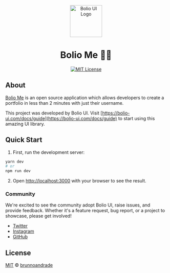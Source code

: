 <p align="center">
  <a href="https://github.com/bolio-ui/bolio-me">
    <img src="https://bolio-ui.com/logo-colored.svg" alt="Bolio UI Logo" width="100" />
  </a>
</p>

<h1 align="center">Bolio Me 🥷🏼</h1>

<p align="center">
  <a href="https://github.com/bolio-ui/bolio-me/blob/master/LICENSE">
    <img alt="MIT License" src="https://img.shields.io/github/license/bolio-ui/bolio-me"/>
  </a>
</p>

## About

[Bolio Me](https://me.bolio-ui.com/) is an open source application which allows developers to create a portfolio in less than 2 minutes with just their username.

This project was developed by Bolio UI. Visit [https://bolio-ui.com/docs/guide](https://bolio-ui.com/docs/guide) to start using this amazing UI library.

## Quick Start

1. First, run the development server:

```bash
yarn dev
# or
npm run dev
```

2. Open [http://localhost:3000](http://localhost:3000) with your browser to see the result.

### Community

We're excited to see the community adopt Bolio UI, raise issues, and provide feedback.
Whether it's a feature request, bug report, or a project to showcase, please get involved!

- [Twitter](https://twitter.com/bolio_ui/)
- [Instagram](https://www.instagram.com/bolio.ui/)
- [GitHub](https://github.com/bolio-ui/bolio-ui/)

## License

[MIT](https://choosealicense.com/licenses/mit/) © [brunnoandrade](https://github.com/brunnoandrade/)
